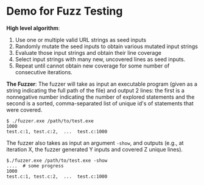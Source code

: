 # Demo for Fuzz Testing
**High level algorithm**: 

1. Use one or multiple valid URL strings as seed inputs
2. Randomly mutate the seed inputs to obtain various mutated input strings
3. Evaluate those input strings and obtain their line coverage
4. Select input strings with many new, uncovered lines as seed inputs.
5. Repeat until cannot obtain new coverage for some number of consecutive iterations.


**The Fuzzer**: The fuzzer will take as input an executable program (given as a string indicating the full path of the file) and output 2 lines: the first is a nonnegative number indicating the number of explored statements and the second is a sorted, comma-separated list of unique id's of statements that were covered.

```
$ ./fuzzer.exe /path/to/test.exe
1000
test.c:1, test.c:2,  ...  test.c:1000
```

The fuzzer also takes as input an argument `-show`, and outputs (e.g., at iteration X, the fuzzer generated Y inputs and covered Z unique lines).

```
$./fuzzer.exe /path/to/test.exe -show
....  # some progress
1000
test.c:1, test.c:2,  ...  test.c:1000
```
